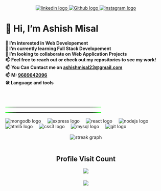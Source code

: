 <div align="center">
  <a href="https://www.linkedin.com/in/ashishmisal/" target="_blank">
    <img src="https://img.shields.io/static/v1?message=LinkedIn&logo=linkedin&label=&color=0077B5&logoColor=white&labelColor=&style=for-the-badge" height="25" alt="linkedin logo"  />
  </a>
  
  <a href="https://github.com/ashishmisal23/" target="_blank">
    <img src="https://img.shields.io/static/v1?message=GitHub&logo=GitHub&label=&color=black&logoColor=white&labelColor=&style=for-the-badge" height="25" alt="Github logo"  />
  </a>
  <a href="https://www.instagram.com/ashu.misal/" target="_blank">
    <img src="https://img.shields.io/static/v1?message=Instagram&logo=instagram&label=&color=E4405F&logoColor=white&labelColor=&style=for-the-badge" height="25" alt="instagram logo"  />
  </a>
</div>


<h1>👋 Hi, I’m <b>Ashish Misal</b> </h1>
<h4>
👀 I’m interested in Web Developement <br>
🌱 I’m currently learning Full Stack Developement <br>
💞️ I’m looking to collaborate on Web Application Projects <br>
📫 Feel free to reach out or check out my repositories to see my work! <br>
📫 You Can Contact me on <a href="mailto:ashishmisal123@gmail.com" target="_blank">ashishmisal23@gmail.com </a><br>
📫 M: <a href="tel:+919689642096" target="_blank">9689642096</a> <br>
🛠 Language and tools </h4>
<br>

<!-- Green Line SVG -->
![Green Line gif](Green%20Line.gif)
![Green Line gif](Green%20Line.gif)


<div align="left">
  <img src="https://cdn.jsdelivr.net/gh/devicons/devicon/icons/mongodb/mongodb-original.svg" height="40" alt="mongodb logo"  />
  <img width="12" />
  <img src="https://cdn.jsdelivr.net/gh/devicons/devicon/icons/express/express-original.svg" height="40" alt="express logo"  />
  <img width="12" />
  <img src="https://cdn.jsdelivr.net/gh/devicons/devicon/icons/react/react-original.svg" height="40" alt="react logo"  />
  <img width="12" />
  <img src="https://cdn.jsdelivr.net/gh/devicons/devicon/icons/nodejs/nodejs-original.svg" height="40" alt="nodejs logo"  />
  <img width="12" />  
  <img src="https://cdn.jsdelivr.net/gh/devicons/devicon@latest/icons/html5/html5-original-wordmark.svg" height="40" alt="html5 logo"  />
  <img width="12" /> 
  <img src="https://cdn.jsdelivr.net/gh/devicons/devicon@latest/icons/css3/css3-original-wordmark.svg" height="40" alt="css3 logo"  />
  <img width="12" /> 
  <img src="https://cdn.jsdelivr.net/gh/devicons/devicon@latest/icons/mysql/mysql-original-wordmark.svg" height="40" alt="mysql logo"  />
  <img width="12" /> 
  <img src="https://cdn.jsdelivr.net/gh/devicons/devicon@latest/icons/github/github-original-wordmark.svg"  height="40" alt="git logo"  />
  <img width="12" />
</div>
<br>

<div align="center">
  <img src="https://streak-stats.demolab.com/?user=ashishmisal23&locale=en&mode=daily&theme=dark&hide_border=false&border_radius=5&order=3" height="220" alt="streak graph"  />
</div>
<br>


<div align="center">
  <h2> Profile Visit Count</h2>
  <img src="https://profile-counter.glitch.me/ashishmisal23/count.svg?"  />
</div>
<br>

<div align="center">
  <img align="center" height="200" src="https://media.tenor.com/NOYF3f82b_gAAAAC/programmer.gif"  />
</div>
